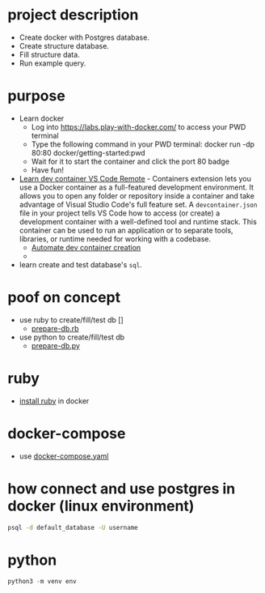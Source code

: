 # project description

- Create docker with Postgres database.
- Create structure database.
- Fill structure data.
- Run example query.

# purpose

- Learn docker
  - Log into https://labs.play-with-docker.com/ to access your PWD terminal
  - Type the following command in your PWD terminal: docker run -dp 80:80 docker/getting-started:pwd
  - Wait for it to start the container and click the port 80 badge
  - Have fun!
- [Learn dev container VS Code Remote](https://code.visualstudio.com/docs/remote/create-dev-container) - Containers extension lets you use a Docker container as a full-featured development environment. It allows you to open any folder or repository inside a container and take advantage of Visual Studio Code's full feature set. A `devcontainer.json` file in your project tells VS Code how to access (or create) a development container with a well-defined tool and runtime stack. This container can be used to run an application or to separate tools, libraries, or runtime needed for working with a codebase.
  - [Automate dev container creation](https://code.visualstudio.com/docs/remote/create-dev-container#_automate-dev-container-creation)
  - 
- learn create and test database's `sql`.

# poof on concept

- use ruby to create/fill/test db []
  - [prepare-db.rb](prepare-db.rb)
- use python to create/fill/test db
  - [prepare-db.py](prepare-db.py)

# ruby

- [install ruby](startup.sh) in docker

# docker-compose

- use [docker-compose.yaml](docker-compose.yaml)

# how connect and use postgres in docker (linux environment)

```bash
psql -d default_database -U username
```

# python

```python
python3 -m venv env
```
